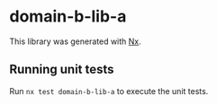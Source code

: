 # domain-b-lib-a

This library was generated with [Nx](https://nx.dev).

## Running unit tests

Run `nx test domain-b-lib-a` to execute the unit tests.
